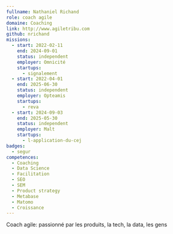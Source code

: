 ```yaml
---
fullname: Nathaniel Richand
role: coach agile
domaine: Coaching
link: http://www.agiletribu.com
github: nrichand
missions:
  - start: 2022-02-11
    end: 2024-09-01
    status: independent
    employer: Omnicité
    startups:
      - signalement
  - start: 2022-04-01
    end: 2025-06-30
    status: independent
    employer: Opteamis
    startups:
      - reva
  - start: 2024-09-03
    end: 2025-05-30
    status: independent
    employer: Malt
    startups:
      - l-application-du-cej
badges:
  - segur
competences:
  - Coaching
  - Data Science
  - Facilitation
  - SEO
  - SEM
  - Product strategy
  - Metabase
  - Matomo
  - Croissance
---
```

Coach agile: passionné par les produits, la tech, la data, les gens